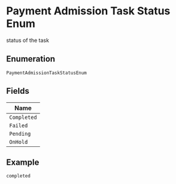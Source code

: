 
# Payment Admission Task Status Enum

status of the task

## Enumeration

`PaymentAdmissionTaskStatusEnum`

## Fields

| Name |
|  --- |
| `Completed` |
| `Failed` |
| `Pending` |
| `OnHold` |

## Example

```
completed
```

